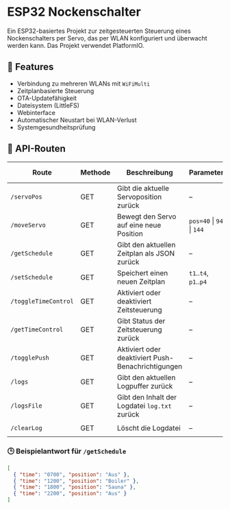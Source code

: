 # ESP32 Nockenschalter

Ein ESP32-basiertes Projekt zur zeitgesteuerten Steuerung eines Nockenschalters per Servo, das per WLAN konfiguriert und überwacht werden kann. Das Projekt verwendet PlatformIO.

## 🔧 Features

- Verbindung zu mehreren WLANs mit `WiFiMulti`
- Zeitplanbasierte Steuerung
- OTA-Updatefähigkeit
- Dateisystem (LittleFS)
- Webinterface
- Automatischer Neustart bei WLAN-Verlust
- Systemgesundheitsprüfung

## 📡 API-Routen

| Route                | Methode | Beschreibung                                       | Parameter                 | Beispiel / Antwort             |
| -------------------- | ------- | -------------------------------------------------- | ------------------------- | ------------------------------ |
| `/servoPos`          | GET     | Gibt die aktuelle Servoposition zurück             | –                         | `Boiler`                       |
| `/moveServo`         | GET     | Bewegt den Servo auf eine neue Position            | `pos=40` \| `94` \| `144` | `Servo bewegt auf Sauna`       |
| `/getSchedule`       | GET     | Gibt den aktuellen Zeitplan als JSON zurück        | –                         | Siehe JSON-Beispiel unten      |
| `/setSchedule`       | GET     | Speichert einen neuen Zeitplan                     | `t1`..`t4`, `p1`..`p4`    | `t1=0700&p1=94`                |
| `/toggleTimeControl` | GET     | Aktiviert oder deaktiviert Zeitsteuerung           | –                         | `Zeitsteuerung aktiviert`      |
| `/getTimeControl`    | GET     | Gibt Status der Zeitsteuerung zurück               | –                         | `aktiviert` oder `deaktiviert` |
| `/togglePush`        | GET     | Aktiviert oder deaktiviert Push-Benachrichtigungen | –                         | `aktiviert` oder `deaktiviert` |
| `/logs`              | GET     | Gibt den aktuellen Logpuffer zurück                | –                         | Textausgabe                    |
| `/logsFile`          | GET     | Gibt den Inhalt der Logdatei `log.txt` zurück      | –                         | Dateiinhalt                    |
| `/clearLog`          | GET     | Löscht die Logdatei                                | –                         | `Logdatei wurde geleert`       |

### 🕒 Beispielantwort für `/getSchedule`

```json
[
  { "time": "0700", "position": "Aus" },
  { "time": "1200", "position": "Boiler" },
  { "time": "1800", "position": "Sauna" },
  { "time": "2200", "position": "Aus" }
]
```
